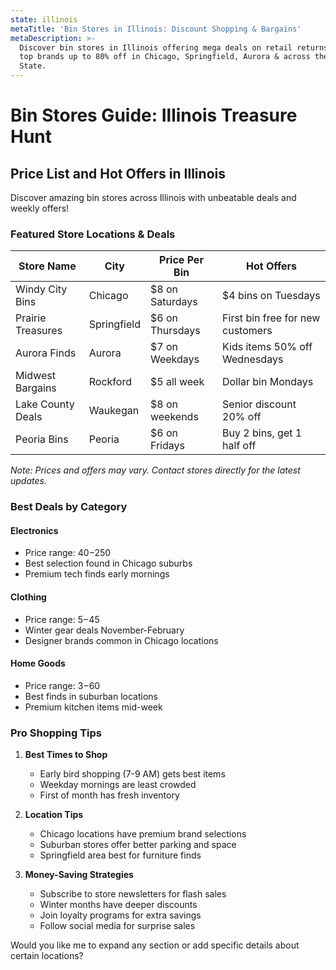 ```yaml
---
state: illinois
metaTitle: 'Bin Stores in Illinois: Discount Shopping & Bargains'
metaDescription: >-
  Discover bin stores in Illinois offering mega deals on retail returns. Find
  top brands up to 80% off in Chicago, Springfield, Aurora & across the Prairie
  State.
---
```

# Bin Stores Guide: Illinois Treasure Hunt

## Price List and Hot Offers in Illinois
Discover amazing bin stores across Illinois with unbeatable deals and weekly offers!

### Featured Store Locations & Deals

| Store Name | City | Price Per Bin | Hot Offers |
|------------|------|---------------|------------|
| Windy City Bins | Chicago | $8 on Saturdays | $4 bins on Tuesdays |
| Prairie Treasures | Springfield | $6 on Thursdays | First bin free for new customers |
| Aurora Finds | Aurora | $7 on Weekdays | Kids items 50% off Wednesdays |
| Midwest Bargains | Rockford | $5 all week | Dollar bin Mondays |
| Lake County Deals | Waukegan | $8 on weekends | Senior discount 20% off |
| Peoria Bins | Peoria | $6 on Fridays | Buy 2 bins, get 1 half off |

*Note: Prices and offers may vary. Contact stores directly for the latest updates.*

### Best Deals by Category

#### Electronics
- Price range: $40-$250
- Best selection found in Chicago suburbs
- Premium tech finds early mornings

#### Clothing
- Price range: $5-$45
- Winter gear deals November-February
- Designer brands common in Chicago locations

#### Home Goods
- Price range: $3-$60
- Best finds in suburban locations
- Premium kitchen items mid-week

### Pro Shopping Tips

1. **Best Times to Shop**
   - Early bird shopping (7-9 AM) gets best items
   - Weekday mornings are least crowded
   - First of month has fresh inventory

2. **Location Tips**
   - Chicago locations have premium brand selections
   - Suburban stores offer better parking and space
   - Springfield area best for furniture finds

3. **Money-Saving Strategies**
   - Subscribe to store newsletters for flash sales
   - Winter months have deeper discounts
   - Join loyalty programs for extra savings
   - Follow social media for surprise sales

Would you like me to expand any section or add specific details about certain locations?